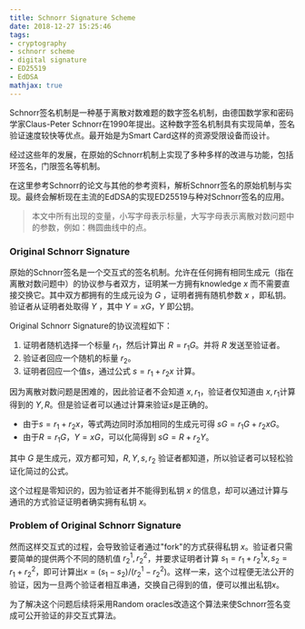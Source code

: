 ```yaml
---
title: Schnorr Signature Scheme
date: 2018-12-27 15:25:46
tags:
- cryptography
- schnorr scheme
- digital signature
- ED25519
- EdDSA
mathjax: true
---
```


Schnorr签名机制是一种基于离散对数难题的数字签名机制，由德国数学家和密码学家Claus-Peter Schnorr在1990年提出。这种数字签名机制具有实现简单，签名验证速度较快等优点。最开始是为Smart Card这样的资源受限设备而设计。

经过这些年的发展，在原始的Schnorr机制上实现了多种多样的改进与功能，包括环签名，门限签名等机制。

在这里参考Schnorr的论文与其他的参考资料，解析Schnorr签名的原始机制与实现。最终会解析现在主流的EdDSA的实现ED25519与种对Schnorr签名的应用。

<!-- more -->

> 本文中所有出现的变量，小写字母表示标量，大写字母表示离散对数问题中的参数，例如：椭圆曲线中的点。

### Original Schnorr Signature

原始的Schnorr签名是一个交互式的签名机制。允许在任何拥有相同生成元（指在离散对数问题中）的协议参与者双方，证明某一方拥有knowledge $x$ 而不需要直接交换它。其中双方都拥有的生成元设为 $G$ ，证明者拥有随机参数 $x$ ，即私钥。验证者从证明者处取得 $Y$ ，其中 $Y = xG$，$Y$ 即公钥。

Original Schnorr Signature的协议流程如下：

1. 证明者随机选择一个标量 $r_1$，然后计算出 $R = r_1G$。并将 $R$ 发送至验证者。
2. 验证者回应一个随机的标量 $r_2$。
3. 证明者回应一个值$s$，通过公式 $s = r_1 + r_2x$ 计算。

因为离散对数问题是困难的，因此验证者不会知道 $x, r_1$，验证者仅知道由 $x, r_1$计算得到的 $Y, R$。但是验证者可以通过计算来验证$s$是正确的。

- 由于$s = r_1 + r_2x$，等式两边同时添加相同的生成元可得 $sG = r_1G + r_2xG$。
- 由于$R = r_1G$，$Y = xG$，可以化简得到 $sG = R + r_2Y$。

其中 $G$ 是生成元，双方都可知，$R, Y, s, r_2$ 验证者都知道，所以验证者可以轻松验证化简过的公式。

这个过程是零知识的，因为验证者并不能得到私钥 $x$ 的信息，却可以通过计算与通讯的方式验证证明者确实拥有私钥 $x$。

### Problem of Original Schnorr Signature

然而这样交互式的过程，会导致验证者通过"fork"的方式获得私钥 $x$。验证者只需要简单的提供两个不同的随机值 $r_2^1, r_2^2$，并要求证明者计算 $s_1 = r_1 + r_2^1x, s_2 = r_1 + r_2^2$，即可计算出$x = (s_1 - s_2)/(r_2^1 - r_2^2)$。这样一来，这个过程便无法公开的验证，因为一旦两个验证者相互串通，交换自己得到的值，便可以推出私钥$x$。

为了解决这个问题后续将采用Random oracles改造这个算法来使Schnorr签名变成可公开验证的非交互式算法。

